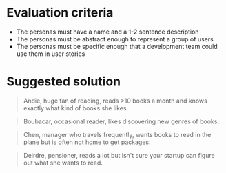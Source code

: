 # Evaluation criteria

- The personas must have a name and a 1-2 sentence description
- The personas must be abstract enough to represent a group of users
- The personas must be specific enough that a development team could use them in user stories


# Suggested solution

> Andie, huge fan of reading, reads >10 books a month and knows exactly what kind of books she likes.

> Boubacar, occasional reader, likes discovering new genres of books.

> Chen, manager who travels frequently, wants books to read in the plane but is often not home to get packages.

> Deirdre, pensioner, reads a lot but isn't sure your startup can figure out what she wants to read.
